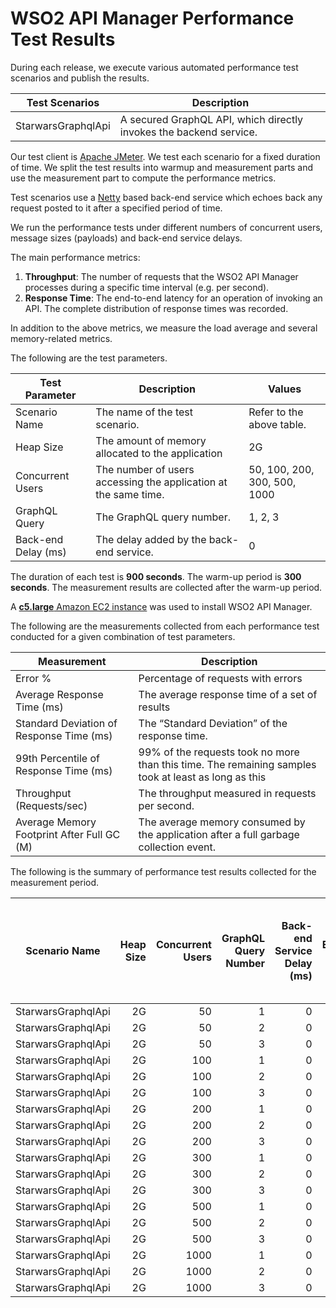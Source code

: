 # WSO2 API Manager Performance Test Results

During each release, we execute various automated performance test scenarios and publish the results.

| Test Scenarios | Description |
| --- | --- |
| StarwarsGraphqlApi | A secured GraphQL API, which directly invokes the backend service. |

Our test client is [Apache JMeter](https://jmeter.apache.org/index.html). We test each scenario for a fixed duration of
time. We split the test results into warmup and measurement parts and use the measurement part to compute the
performance metrics.

Test scenarios use a [Netty](https://netty.io/) based back-end service which echoes back any request
posted to it after a specified period of time.

We run the performance tests under different numbers of concurrent users, message sizes (payloads) and back-end service
delays.

The main performance metrics:

1. **Throughput**: The number of requests that the WSO2 API Manager processes during a specific time interval (e.g. per second).
2. **Response Time**: The end-to-end latency for an operation of invoking an API. The complete distribution of response times was recorded.

In addition to the above metrics, we measure the load average and several memory-related metrics.

The following are the test parameters.

| Test Parameter | Description | Values |
| --- | --- | --- |
| Scenario Name | The name of the test scenario. | Refer to the above table. |
| Heap Size | The amount of memory allocated to the application | 2G |
| Concurrent Users | The number of users accessing the application at the same time. | 50, 100, 200, 300, 500, 1000 |
| GraphQL Query | The GraphQL query number. | 1, 2, 3 |
| Back-end Delay (ms) | The delay added by the back-end service. | 0 |

The duration of each test is **900 seconds**. The warm-up period is **300 seconds**.
The measurement results are collected after the warm-up period.

A [**c5.large** Amazon EC2 instance](https://aws.amazon.com/ec2/instance-types/) was used to install WSO2 API Manager.

The following are the measurements collected from each performance test conducted for a given combination of
test parameters.

| Measurement | Description |
| --- | --- |
| Error % | Percentage of requests with errors |
| Average Response Time (ms) | The average response time of a set of results |
| Standard Deviation of Response Time (ms) | The “Standard Deviation” of the response time. |
| 99th Percentile of Response Time (ms) | 99% of the requests took no more than this time. The remaining samples took at least as long as this |
| Throughput (Requests/sec) | The throughput measured in requests per second. |
| Average Memory Footprint After Full GC (M) | The average memory consumed by the application after a full garbage collection event. |

The following is the summary of performance test results collected for the measurement period.

|  Scenario Name | Heap Size | Concurrent Users | GraphQL Query Number | Back-end Service Delay (ms) | Error % | Throughput (Requests/sec) | Average Response Time (ms) | Standard Deviation of Response Time (ms) | 99th Percentile of Response Time (ms) | WSO2 API Manager GC Throughput (%) | Average WSO2 API Manager Memory Footprint After Full GC (M) |
|---|---:|---:|---:|---:|---:|---:|---:|---:|---:|---:|---:|
|  StarwarsGraphqlApi | 2G | 50 | 1 | 0 | 0 | 1792.82 | 27.8 | 23.25 | 130 | 94.35 |  |
|  StarwarsGraphqlApi | 2G | 50 | 2 | 0 | 0 | 1102.37 | 45.27 | 32.78 | 169 | 94.91 |  |
|  StarwarsGraphqlApi | 2G | 50 | 3 | 0 | 0 | 746.83 | 66.83 | 32.93 | 181 | 95.42 |  |
|  StarwarsGraphqlApi | 2G | 100 | 1 | 0 | 0 | 1786.85 | 55.87 | 38.2 | 201 | 94.18 |  |
|  StarwarsGraphqlApi | 2G | 100 | 2 | 0 | 0 | 1083.98 | 92.16 | 54.25 | 279 | 94.49 |  |
|  StarwarsGraphqlApi | 2G | 100 | 3 | 0 | 0 | 753.98 | 132.5 | 54.84 | 297 | 95.5 |  |
|  StarwarsGraphqlApi | 2G | 200 | 1 | 0 | 0 | 1763.9 | 113.3 | 61.23 | 317 | 94.15 |  |
|  StarwarsGraphqlApi | 2G | 200 | 2 | 0 | 0 | 1067.03 | 187.4 | 89.2 | 455 | 94.62 |  |
|  StarwarsGraphqlApi | 2G | 200 | 3 | 0 | 0 | 729.03 | 274.42 | 96.78 | 535 | 95.34 |  |
|  StarwarsGraphqlApi | 2G | 300 | 1 | 0 | 0 | 1717.89 | 174.58 | 80.34 | 413 | 94.55 |  |
|  StarwarsGraphqlApi | 2G | 300 | 2 | 0 | 0 | 1073.92 | 279.43 | 118.14 | 619 | 94.76 |  |
|  StarwarsGraphqlApi | 2G | 300 | 3 | 0 | 0 | 724.08 | 414.49 | 125.77 | 739 | 95.34 |  |
|  StarwarsGraphqlApi | 2G | 500 | 1 | 0 | 0 | 1727.63 | 289.45 | 115.58 | 619 | 93.8 |  |
|  StarwarsGraphqlApi | 2G | 500 | 2 | 0 | 0 | 1072.83 | 466.02 | 169.32 | 919 | 94.65 |  |
|  StarwarsGraphqlApi | 2G | 500 | 3 | 0 | 0 | 695.09 | 719.09 | 179.33 | 1175 | 95.08 |  |
|  StarwarsGraphqlApi | 2G | 1000 | 1 | 0 | 0 | 1410.67 | 708.35 | 286.42 | 1751 | 87.07 | 586.463 |
|  StarwarsGraphqlApi | 2G | 1000 | 2 | 0 | 0 | 953.6 | 1047.41 | 343.94 | 2175 | 89.78 | 520.947 |
|  StarwarsGraphqlApi | 2G | 1000 | 3 | 0 | 0 | 635.95 | 1570.1 | 290.61 | 2319 | 92.94 |  |
